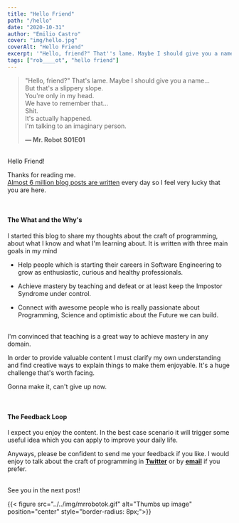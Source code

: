 ```yaml
---
title: "Hello Friend"
path: "/hello"
date: "2020-10-31"
author: "Emilio Castro"
cover: "img/hello.jpg"
coverAlt: "Hello Friend"
excerpt: '"Hello, friend?" That''s lame. Maybe I should give you a name...'
tags: ["rob____ot", "hello friend"]
---
```


> "Hello, friend?" That's lame. Maybe I should give you a name...\
> But that's a slippery slope.\
> You're only in my head.\
> We have to remember that...\
> Shit.\
> It's actually happened.\
> I'm talking to an imaginary person.
>
> **— Mr. Robot S01E01**

<br>
Hello Friend!

Thanks for reading me.<br>
[Almost 6 million blog posts are written](https://www.worldometers.info/blogs/) every day so I feel very lucky that you are here.

<br>

#### The What and the Why's

I started this blog to share my thoughts about the craft of programming, about what I know and what I'm learning about.
It is written with three main goals in my mind

- Help people which is starting their careers in Software Engineering to grow as enthusiastic, curious and healthy professionals.

- Achieve mastery by teaching and defeat or at least keep the Impostor Syndrome under control.

- Connect with awesome people who is really passionate about Programming, Science and optimistic about the Future we can build.

<br>
I'm convinced that teaching is a great way to achieve mastery in any domain. 

In order to provide valuable content I must clarify my own understanding and find creative ways to explain things to make them enjoyable. It's a huge challenge that's worth facing.

Gonna make it, can't give up now.

<br>

#### The Feedback Loop

I expect you enjoy the content. In the best case scenario it will trigger some useful idea which you can apply to improve your daily life.

Anyways, please be confident to send me your feedback if you like. I would enjoy to talk about the craft of programming in <a href="https://twitter.com/emicastroo" target="_blank" rel="noreferrer" alt="Emilio Castro's Twitter Account">**Twitter**</a> or by [**email**](mailto:hello@emicastro.com "Send me an email") if you prefer.

<br>
See you in the next post!

{{< figure src="../../img/mrrobotok.gif" alt="Thumbs up image" position="center" style="border-radius: 8px;">}}